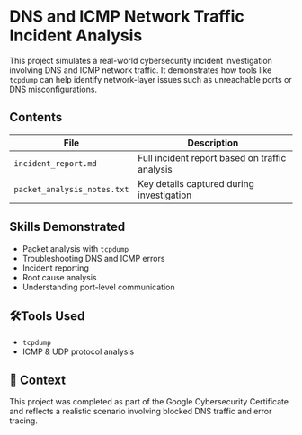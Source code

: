 # DNS and ICMP Network Traffic Incident Analysis

This project simulates a real-world cybersecurity incident investigation involving DNS and ICMP network traffic. It demonstrates how tools like `tcpdump` can help identify network-layer issues such as unreachable ports or DNS misconfigurations.

## Contents

| File                     | Description                             |
|--------------------------|-----------------------------------------|
| `incident_report.md`     | Full incident report based on traffic analysis |
| `packet_analysis_notes.txt` | Key details captured during investigation |

## Skills Demonstrated

- Packet analysis with `tcpdump`
- Troubleshooting DNS and ICMP errors
- Incident reporting
- Root cause analysis
- Understanding port-level communication

## 🛠Tools Used

- `tcpdump`
- ICMP & UDP protocol analysis

## 📘 Context

This project was completed as part of the Google Cybersecurity Certificate and reflects a realistic scenario involving blocked DNS traffic and error tracing.

